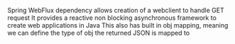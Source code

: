 Spring WebFlux dependency allows creation of a webclient to handle GET request
It provides a reactive non blocking asynchronous framework to create web applications in Java
This also has built in obj mapping, meaning we can define the type of obj the returned JSON is mapped to